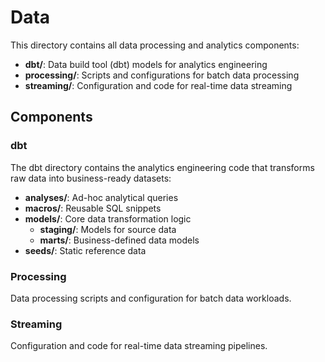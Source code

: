 # Data

This directory contains all data processing and analytics components:

- **dbt/**: Data build tool (dbt) models for analytics engineering
- **processing/**: Scripts and configurations for batch data processing
- **streaming/**: Configuration and code for real-time data streaming

## Components

### dbt

The dbt directory contains the analytics engineering code that transforms raw data into business-ready datasets:

- **analyses/**: Ad-hoc analytical queries
- **macros/**: Reusable SQL snippets
- **models/**: Core data transformation logic
  - **staging/**: Models for source data
  - **marts/**: Business-defined data models
- **seeds/**: Static reference data

### Processing

Data processing scripts and configuration for batch data workloads.

### Streaming

Configuration and code for real-time data streaming pipelines.